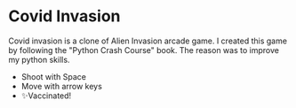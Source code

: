 # Covid Invasion

Covid invasion is a clone of Alien Invasion arcade game.
I created this game by following the "Python Crash Course" book. The reason was to improve my python skills.

- Shoot with Space
- Move with arrow keys
- ✨Vaccinated!
